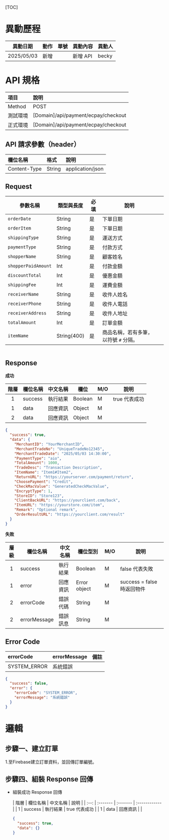 [TOC]

# 異動歷程

| 異動日期       | 動作 | 單號 | 異動內容   | 異動人   |
|------------|----|----|--------|:------|
| 2025/05/03 | 新增 |    | 新增 API | becky |

# API 規格

| 項目     | 說明                                  |
|:-------|:------------------------------------|
| Method | POST                                |
| 測試環境   | [Domain]/api/payment/ecpay/checkout |
| 正式環境   | [Domain]/api/payment/ecpay/checkout |

## API 請求參數（header）

| 欄位名稱         | 格式     | 說明               |
|:-------------|:-------|:-----------------|
| Content-Type | String | application/json |

## Request

| 參數名稱                | 類型與長度       | 必填 | 說明                    |                                                             |
|---------------------|-------------|----|-----------------------|-------------------------------------------------------------|
| `orderDate`         | String      | 是  | 下單日期                  |                                                             |
| `orderItem`         | String      | 是  | 下單日期                  |                                                             |
| `shippingType`      | String      | 是  | 運送方式                  |                                                             |
| `paymentType`       | String      | 是  | 付款方式                  |                                                             |
| `shopperName`       | String      | 是  | 顧客姓名                  |                                                             |
| `shopperPaidAmount` | Int         | 是  | 付款金額                  |                                                             |
| `discountTotal`     | Int         | 是  | 優惠金額                  |                                                             |
| `shippingFee`       | Int         | 是  | 運費金額                  |                                                             |
| `receiverName`      | String      | 是  | 收件人姓名                 |                                                             |
| `receiverPhone`     | String      | 是  | 收件人電話                 |                                                             |
| `receiverAddress`   | String      | 是  | 收件人地址                 |                                                             |
| `totalAmount`       | Int         | 是  | 訂單金額                  |                                                             |
| `itemName`          | String(400) | 是  | 商品名稱，若有多筆，以符號 `#` 分隔。 |                                                             |

[1]: https://support.ecpay.com.tw/8883/?utm_source=chatgpt.com "〖信用卡〗常見付款方式介紹 Support｜綠界科技ECPay"

[2]: https://developers.ecpay.com.tw/?utm_source=chatgpt.com "ECPay Developers｜綠界科技：API技術文件"

```json

```

## Response

**成功**

| 階層 | 欄位名稱    | 中文名稱 | 欄位      | M/O | 說明        |
|:--:|---------|------|---------|-----|-----------|
| 1  | success | 執行結果 | Boolean | M   | true 代表成功 |
| 1  | data    | 回應資訊 | Object  | M   |           |
| 2  | data    | 回應資訊 | Object  | M   |           |

```json
{
  "success": true,
  "data": {
    "MerchantID": "YourMerchantID",
    "MerchantTradeNo": "UniqueTradeNo12345",
    "MerchantTradeDate": "2025/05/03 14:30:00",
    "PaymentType": "aio",
    "TotalAmount": 1000,
    "TradeDesc": "Transaction Description",
    "ItemName": "Item1#Item2",
    "ReturnURL": "https://yourserver.com/payment/return",
    "ChoosePayment": "Credit",
    "CheckMacValue": "GeneratedCheckMacValue",
    "EncryptType": 1,
    "StoreID": "Store123",
    "ClientBackURL": "https://yourclient.com/back",
    "ItemURL": "https://yourstore.com/item",
    "Remark": "Optional remark",
    "OrderResultURL": "https://yourclient.com/result"
  }
}
```

**失敗**

| 層級 | 欄位名稱         | 中文名稱 | 欄位型別         | M/O | 說明                    |
|:--:|--------------|------|--------------|-----|-----------------------|
| 1  | success      | 執行結果 | Boolean      | M   | false 代表失敗            |
| 1  | error        | 回應資訊 | Error object | M   | success = false 時返回物件 |
| 2  | errorCode    | 錯誤代碼 | String       | M   |                       |
| 2  | errorMessage | 錯誤訊息 | String       | M   |                       |

## Error Code

| errorCode          | errorMessage | 備註                                                                                            |
|:-------------------|:-------------|:----------------------------------------------------------------------------------------------|
| SYSTEM_ERROR       | 系統錯誤         |                                                                                               |

```json
{
  "success": false,
  "error": {
    "errorCode": "SYSTEM_ERROR",
    "errorMessage": "系統錯誤"
  }
}
```

# 邏輯

## 步驟一、建立訂單
1.至Firebase建立訂單資料，並回傳訂單編號。


## 步驟四、組裝 Response 回傳

- 組裝成功 Response 回傳

  | 階層 | 欄位名稱 | 中文名稱 | 說明          |
                  | :--: | :------- | :------- | :------------ |
  |  1   | success  | 執行結果 | true 代表成功 |
  |  1   | data     | 回應資訊 |               |

  ```json
  {
    "success": true,
    "data": {}
  }
  ```
